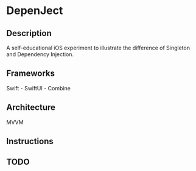 # DepenJect

## Description
A self-educational iOS experiment to illustrate the difference of Singleton and Dependency Injection.

## Frameworks
Swift - SwiftUI - Combine

## Architecture
MVVM

## Instructions

## TODO


